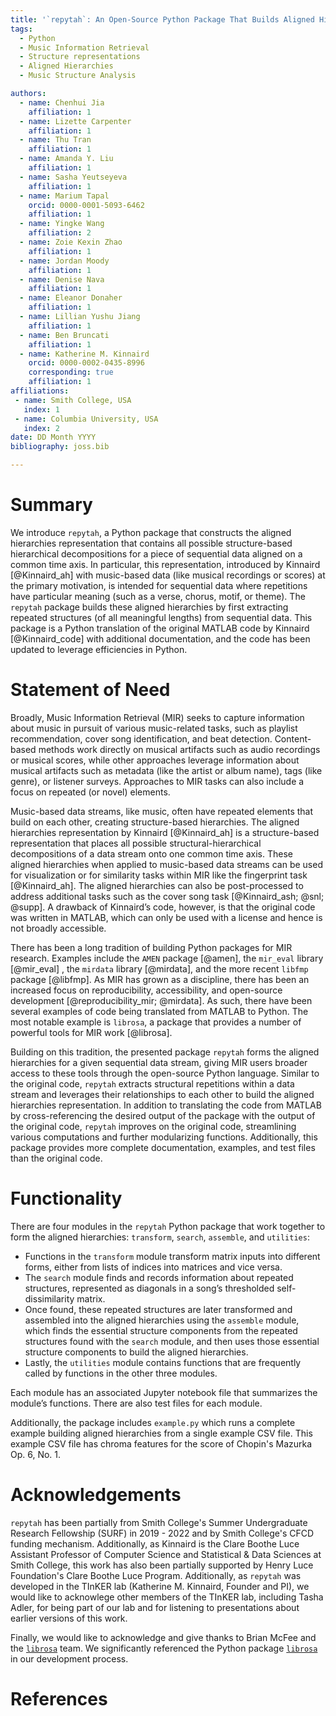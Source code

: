 ```yaml
---
title: '`repytah`: An Open-Source Python Package That Builds Aligned Hierarchies for Sequential Data Streams'
tags:
  - Python
  - Music Information Retrieval
  - Structure representations
  - Aligned Hierarchies
  - Music Structure Analysis

authors:
  - name: Chenhui Jia
    affiliation: 1
  - name: Lizette Carpenter
    affiliation: 1
  - name: Thu Tran
    affiliation: 1
  - name: Amanda Y. Liu
    affiliation: 1
  - name: Sasha Yeutseyeva
    affiliation: 1
  - name: Marium Tapal
    orcid: 0000-0001-5093-6462
    affiliation: 1
  - name: Yingke Wang
    affiliation: 2
  - name: Zoie Kexin Zhao
    affiliation: 1
  - name: Jordan Moody
    affiliation: 1
  - name: Denise Nava
    affiliation: 1
  - name: Eleanor Donaher
    affiliation: 1
  - name: Lillian Yushu Jiang
    affiliation: 1
  - name: Ben Bruncati
    affiliation: 1
  - name: Katherine M. Kinnaird
    orcid: 0000-0002-0435-8996
    corresponding: true 
    affiliation: 1
affiliations:
 - name: Smith College, USA
   index: 1
 - name: Columbia University, USA
   index: 2
date: DD Month YYYY
bibliography: joss.bib

---
```


# Summary

We introduce `repytah`, a Python package that constructs the aligned hierarchies representation that contains all possible structure-based hierarchical decompositions for a piece of sequential data aligned on a common time axis. In particular, this representation, introduced by Kinnaird [@Kinnaird_ah] with music-based data (like musical recordings or scores) at the primary motivation, is intended for sequential data where repetitions have particular meaning (such as a verse, chorus, motif, or theme). The `repytah` package builds these aligned hierarchies by first extracting repeated structures (of all meaningful lengths) from sequential data. This package is a Python translation of the original MATLAB code by Kinnaird [@Kinnaird_code] with additional documentation, and the code has been updated to leverage efficiencies in Python.


# Statement of Need

Broadly, Music Information Retrieval (MIR) seeks to capture information about music in pursuit of various music-related tasks, such as playlist recommendation, cover song identification, and beat detection. Content-based methods work directly on musical artifacts such as audio recordings or musical scores, while other approaches leverage information about musical artifacts such as metadata (like the artist or album name), tags (like genre), or listener surveys. Approaches to MIR tasks can also include a focus on repeated (or novel) elements. 

Music-based data streams, like music, often have repeated elements that build on each other, creating structure-based hierarchies. The aligned hierarchies representation by Kinnaird [@Kinnaird_ah] is a structure-based representation that places all possible structural-hierarchical decompositions of a data stream onto one common time axis. These aligned hierarchies when applied to music-based data streams can be used for visualization or for similarity tasks within MIR like the fingerprint task [@Kinnaird_ah]. The aligned hierarchies can also be post-processed to address additional tasks such as the cover song task [@Kinnaird_ash; @snl; @supp]. A drawback of Kinnaird’s code, however, is that the original code was written in MATLAB, which can only be used with a license and hence is not broadly accessible. 

There has been a long tradition of building Python packages for MIR research. Examples include the `AMEN` package [@amen], the `mir_eval` library [@mir_eval] , the `mirdata` library [@mirdata], and the more recent `libfmp` package [@libfmp]. As MIR has grown as a discipline, there has been an increased focus on reproducibility, accessibility, and open-source development [@reproducibility_mir; @mirdata]. As such, there have been several examples of code being translated from MATLAB to Python. The most notable example is `librosa`, a package that provides a number of powerful tools for MIR work [@librosa]. 

Building on this tradition, the presented package `repytah` forms the aligned hierarchies for a given sequential data stream, giving MIR users broader access to these tools through the open-source Python language. Similar to the original code, `repytah` extracts structural repetitions within a data stream and leverages their relationships to each other to build the aligned hierarchies representation. In addition to translating the code from MATLAB by cross-referencing the desired output of the package with the output of the original code, `repytah` improves on the original code, streamlining various computations and further modularizing functions. Additionally, this package provides more complete documentation, examples, and test files than the original code. 

# Functionality

There are four modules in the `repytah` Python package that work together to form the aligned hierarchies: `transform`, `search`, `assemble`, and `utilities`:

 - Functions in the `transform` module transform matrix inputs into different forms, either from lists of indices into matrices and vice versa. 
 - The `search` module finds and records information about repeated structures, represented as diagonals in a song’s thresholded self-dissimilarity matrix. 
 - Once found, these repeated structures are later transformed and assembled into the aligned hierarchies using the `assemble` module, which finds the essential structure components from the repeated structures found with the `search` module, and then uses those essential structure components to build the aligned hierarchies. 
 - Lastly, the `utilities` module contains functions that are frequently called by functions in the other three modules. 

Each module has an associated Jupyter notebook file that summarizes the module’s functions. There are also test files for each module. 

Additionally, the package includes `example.py` which runs a complete example building aligned hierarchies from a single example CSV file. This example CSV file has chroma features for the score of Chopin's Mazurka Op. 6, No. 1. 


# Acknowledgements
`repytah` has been partially from Smith College's Summer Undergraduate Research Fellowship (SURF) in 2019 - 2022 and by Smith College's CFCD funding mechanism. Additionally, as Kinnaird is the Clare Boothe Luce Assistant Professor of Computer Science and Statistical & Data Sciences at Smith College, this work has also been partially supported by Henry Luce Foundation's Clare Boothe Luce Program. Additionally, as `repytah` was developed in the TInKER lab (Katherine M. Kinnaird, Founder and PI), we would like to acknowlege other members of the TInKER lab, including Tasha Adler, for being part of our lab and for listening to presentations about earlier versions of this work. 

Finally, we would like to acknowledge and give thanks to Brian McFee and the [`librosa`](https://github.com/librosa) team. We significantly referenced the Python package [`librosa`](https://github.com/librosa) in our development process. 

# References

